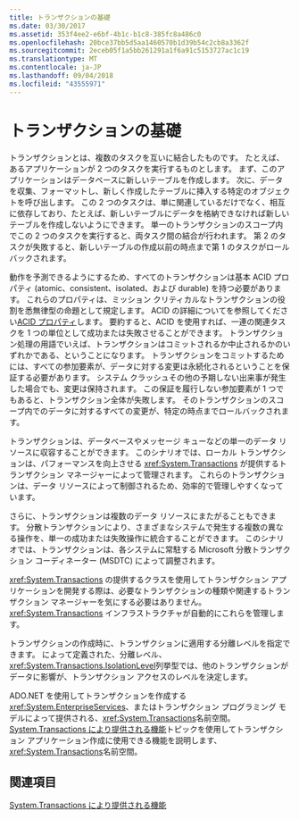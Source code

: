 ```yaml
---
title: トランザクションの基礎
ms.date: 03/30/2017
ms.assetid: 353f4ee2-e6bf-4b1c-b1c8-385fc8a486c0
ms.openlocfilehash: 20bce37bb5d5aa1460570b1d39b54c2cb8a3362f
ms.sourcegitcommit: 2eceb05f1a5bb261291a1f6a91c5153727ac1c19
ms.translationtype: MT
ms.contentlocale: ja-JP
ms.lasthandoff: 09/04/2018
ms.locfileid: "43555971"
---
```

# <a name="transaction-fundamentals"></a>トランザクションの基礎
トランザクションとは、複数のタスクを互いに結合したものです。 たとえば、あるアプリケーションが 2 つのタスクを実行するものとします。 まず、このアプリケーションはデータベースに新しいテーブルを作成します。 次に、データを収集、フォーマットし、新しく作成したテーブルに挿入する特定のオブジェクトを呼び出します。 この 2 つのタスクは、単に関連しているだけでなく、相互に依存しており、たとえば、新しいテーブルにデータを格納できなければ新しいテーブルを作成しないようにできます。 単一のトランザクションのスコープ内でこの 2 つのタスクを実行すると、両タスク間の結合が行われます。 第 2 のタスクが失敗すると、新しいテーブルの作成以前の時点まで第 1 のタスクがロールバックされます。  
  
 動作を予測できるようにするため、すべてのトランザクションは基本 ACID プロパティ (atomic、consistent、isolated、および durable) を持つ必要があります。 これらのプロパティは、ミッション クリティカルなトランザクションの役割を悉無律型の命題として規定します。 ACID の詳細についてを参照してください[ACID プロパティ](https://go.microsoft.com/fwlink/?LinkId=98791)します。 要約すると、ACID を使用すれば、一連の関連タスクを 1 つの単位として成功または失敗させることができます。 トランザクション処理の用語でいえば、トランザクションはコミットされるか中止されるかのいずれかである、ということになります。 トランザクションをコミットするためには、すべての参加要素が、データに対する変更は永続化されるということを保証する必要があります。 システム クラッシュその他の予期しない出来事が発生した場合でも、変更は保持されます。 この保証を履行しない参加要素が 1 つでもあると、トランザクション全体が失敗します。 そのトランザクションのスコープ内でのデータに対するすべての変更が、特定の時点までロールバックされます。  
  
 トランザクションは、データベースやメッセージ キューなどの単一のデータ リソースに収容することができます。 このシナリオでは、ローカル トランザクションは、パフォーマンスを向上させる <xref:System.Transactions> が提供するトランザクション マネージャーによって管理されます。 これらのトランザクションは、データ リソースによって制御されるため、効率的で管理しやすくなっています。  
  
 さらに、トランザクションは複数のデータ リソースにまたがることもできます。 分散トランザクションにより、さまざまなシステムで発生する複数の異なる操作を、単一の成功または失敗操作に統合することができます。 このシナリオでは、トランザクションは、各システムに常駐する Microsoft 分散トランザクション コーディネーター (MSDTC) によって調整されます。  
  
 <xref:System.Transactions> の提供するクラスを使用してトランザクション アプリケーションを開発する際は、必要なトランザクションの種類や関連するトランザクション マネージャーを気にする必要はありません。 <xref:System.Transactions> インフラストラクチャが自動的にこれらを管理します。  
  
 トランザクションの作成時に、トランザクションに適用する分離レベルを指定できます。 によって定義された、分離レベル、<xref:System.Transactions.IsolationLevel>列挙型では、他のトランザクションがデータに影響が、トランザクション アクセスのレベルを決定します。  
  
 ADO.NET を使用してトランザクションを作成する<xref:System.EnterpriseServices>、またはトランザクション プログラミング モデルによって提供される、<xref:System.Transactions>名前空間。 [System.Transactions により提供される機能](../../../../docs/framework/data/transactions/features-provided-by-system-transactions.md)トピックを使用してトランザクション アプリケーション作成に使用できる機能を説明します、<xref:System.Transactions>名前空間。  
  
## <a name="see-also"></a>関連項目  
 [System.Transactions により提供される機能](../../../../docs/framework/data/transactions/features-provided-by-system-transactions.md)
